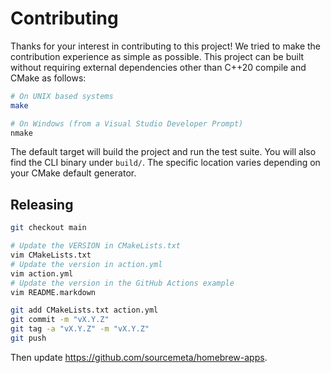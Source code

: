 Contributing
============

Thanks for your interest in contributing to this project! We tried to make the
contribution experience as simple as possible. This project can be built
without requiring external dependencies other than C++20 compile and CMake as
follows:

```sh
# On UNIX based systems
make

# On Windows (from a Visual Studio Developer Prompt)
nmake
```

The default target will build the project and run the test suite. You will also
find the CLI binary under `build/`. The specific location varies depending on
your CMake default generator.

Releasing
---------

```sh
git checkout main

# Update the VERSION in CMakeLists.txt
vim CMakeLists.txt
# Update the version in action.yml
vim action.yml
# Update the version in the GitHub Actions example
vim README.markdown

git add CMakeLists.txt action.yml
git commit -m "vX.Y.Z"
git tag -a "vX.Y.Z" -m "vX.Y.Z"
git push
```

Then update https://github.com/sourcemeta/homebrew-apps.
